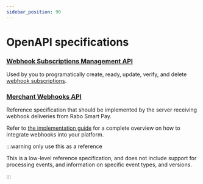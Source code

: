 ```yaml
---
sidebar_position: 90
---
```


# OpenAPI specifications


### [Webhook Subscriptions Management API](/oas/webhook-subscriptions-management-api)
Used by you to programatically create, ready, update, verify, and delete
[webhook subscriptions](../webhooks/managing-subscriptions.md).

### [Merchant Webhooks API](/oas/merchant-webhooks-api)
Reference specification that should be implemented by the server receiving webhook deliveries from Rabo Smart Pay.

Refer to [the implementation guide](../webhooks/implementation-guide.md) for a complete overview on how to integrate
webhooks into your platform.

:::warning only use this as a reference

This is a low-level reference specification, and does not include support for processing events, and information on
specific event types, and versions.

:::